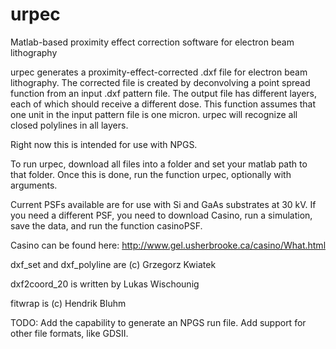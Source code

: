 # urpec
Matlab-based proximity effect correction software for electron beam lithography

urpec generates a proximity-effect-corrected .dxf file for electron beam lithography. The corrected file is created by deconvolving a point spread function from an input .dxf pattern file. The output file has different layers, each of which should receive a different dose. This function assumes that one unit in the input pattern file is one micron. urpec will recognize all closed polylines in all layers.

Right now this is intended for use with NPGS.

To run urpec, download all files into a folder and set your matlab path to that folder. Once this is done, run the function urpec, optionally with arguments.

Current PSFs available are for use with Si and GaAs substrates at 30 kV. If you need a different PSF, you need to download Casino, run a simulation, save the data, and run the function casinoPSF.

Casino can be found here:
http://www.gel.usherbrooke.ca/casino/What.html

dxf_set and dxf_polyline are (c) Grzegorz Kwiatek

dxf2coord_20 is written by Lukas Wischounig   

fitwrap is (c) Hendrik Bluhm

TODO:
Add the capability to generate an NPGS run file.
Add support for other file formats, like GDSII.



